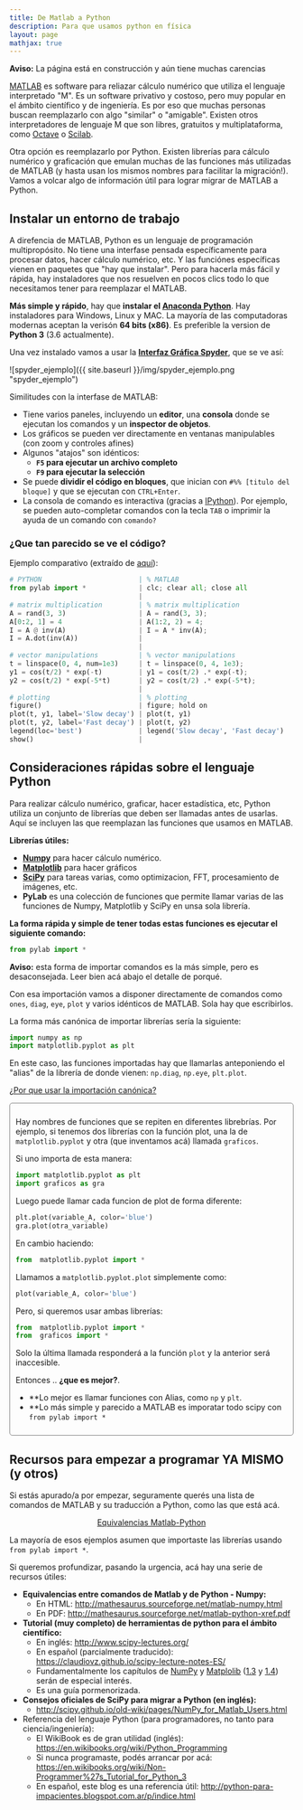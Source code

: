 ```yaml
---
title: De Matlab a Python
description: Para que usamos python en física
layout: page
mathjax: true
---
```


<div class="alert alert-danger" role="alert" >
  <strong>Aviso:</strong> La página está en construcción y aún tiene muchas carencias
</div>

[MATLAB](https://es.wikipedia.org/wiki/MATLAB) es software para reliazar cálculo numérico
que utiliza el lenguaje interpretado "M". Es un software privativo y costoso, pero muy popular en el ámbito
científico y de ingeniería. Es por eso que muchas personas buscan reemplazarlo con algo
"similar" o "amigable". Existen otros interpretadores de lenguaje M que son libres, gratuitos
y multiplataforma, como [Octave](https://es.wikipedia.org/wiki/GNU_Octave) o
[Scilab](https://es.wikipedia.org/wiki/Scilab).

Otra opción es reemplazarlo por Python. Existen librerías para cálculo numérico y graficación
que emulan muchas de las funciones más utilizadas de MATLAB (y hasta usan los mismos nombres
para facilitar la migración!). Vamos a volcar algo de información útil para lograr migrar
de MATLAB a Python.

## Instalar un entorno de trabajo
A direfencia de MATLAB, Python es un lenguaje de programación multipropósito. No tiene una interfase
pensada específicamente para procesar datos, hacer cálculo numérico, etc. Y las funciónes específicas
vienen en paquetes que "hay que instalar". Pero para hacerla más fácil y rápida, hay instaladores que nos
resuelven en pocos clics todo lo que necesitamos tener para reemplazar el MATLAB.

**Más simple y rápido**, hay que **instalar el [Anaconda Python](https://www.anaconda.com/download/#download)**.
Hay instaladores para Windows, Linux y MAC. La mayoría de las computadoras modernas aceptan la verisón **64 bits (x86)**.
Es preferible la version de **Python 3** (3.6 actualmente).

Una vez instalado vamos a usar la **[Interfaz Gráfica Spyder](https://github.com/spyder-ide/spyder)**, que se ve así:

![spyder_ejemplo]({{ site.baseurl }}/img/spyder_ejemplo.png "spyder_ejemplo")

Similitudes con la interfase de MATLAB:
  - Tiene varios paneles, incluyendo un **editor**, una **consola** donde se ejecutan los comandos y un **inspector de objetos**.
  - Los gráficos se pueden ver directamente en ventanas manipulables (con zoom y controles afines)
  - Algunos "atajos" son idénticos:
    - **`F5` para ejecutar un archivo completo**
    - **`F9` para ejecutar la selección**
  - Se puede **dividir el código en bloques**, que inician con `#%% [titulo del bloque]` y que se ejecutan con
    `CTRL+Enter`.
  - La consola de comando es interactiva (gracias a [IPython](https://es.wikipedia.org/wiki/IPython)). Por ejemplo,
    se pueden auto-completar comandos con la tecla `TAB` o imprimir la ayuda de un comando con `comando?`

### ¿Que tan parecido se ve el código?

Ejemplo comparativo (extraído de [aquí](http://stsievert.com/blog/2015/09/01/matlab-to-python/)):

```python
# PYTHON                        | % MATLAB
from pylab import *             | clc; clear all; close all
                                |
# matrix multiplication         | % matrix multiplication
A = rand(3, 3)                  | A = rand(3, 3);
A[0:2, 1] = 4                   | A(1:2, 2) = 4;
I = A @ inv(A)                  | I = A * inv(A);
I = A.dot(inv(A))               |
                                |
# vector manipulations          | % vector manipulations
t = linspace(0, 4, num=1e3)     | t = linspace(0, 4, 1e3);
y1 = cos(t/2) * exp(-t)         | y1 = cos(t/2) .* exp(-t);
y2 = cos(t/2) * exp(-5*t)       | y2 = cos(t/2) .* exp(-5*t);
                                |
# plotting                      | % plotting
figure()                        | figure; hold on
plot(t, y1, label='Slow decay') | plot(t, y1)
plot(t, y2, label='Fast decay') | plot(t, y2)
legend(loc='best')              | legend('Slow decay', 'Fast decay')
show()                          |
```

## Consideraciones rápidas sobre el lenguaje Python

Para realizar cálculo numérico, graficar, hacer estadística, etc, Python utiliza un conjunto de librerías
que deben ser llamadas antes de usarlas. Aquí se incluyen las que reemplazan las funciones que usamos
en MATLAB.

**Librerías útiles:**
  - **[Numpy](http://www.numpy.org/)** para hacer cálculo numérico.
  - **[Matplotlib](http://matplotlib.org/)** para hacer gráficos
  - **[SciPy](http://www.scipy.org/)**
    para tareas varias, como optimizacion, FFT, procesamiento de imágenes, etc.
  - **PyLab** es una colección de funciones que permite llamar varias de las funciones
    de Numpy, Matplotlib y SciPy en unsa sola librería.

**La forma rápida y simple de tener todas estas funciones es ejecutar el siguiente comando:**

```python
from pylab import *
```
<div class="alert alert-info" role="alert" >
  <strong>Aviso:</strong> esta forma de importar comandos es la más simple, pero es desaconsejada.
  Leer bien acá abajo el detalle de porqué.
</div>

Con esa importación vamos a disponer directamente de comandos como `ones`, `diag`, `eye`, `plot` y
varios idénticos de MATLAB. Sola hay que escribirlos.

La forma más canónica de importar librerías sería la siguiente:

```python
import numpy as np
import matplotlib.pyplot as plt
```
En este caso, las funciones importadas hay que llamarlas anteponiendo el "alias" de la
librería de donde vienen: `np.diag`, `np.eye`, `plt.plot`.

<a data-toggle="collapse" href="#importar_librerias" aria-expanded="false" aria-controls="importar_librerias">¿Por que usar la importación canónica? <span class="caret"></span></a>

<div id="importar_librerias" class="collapse" markdown="1" style="padding: 10px; border: 1px solid gray; border-radius: 5px;">

Hay nombres de funciones que se repiten en diferentes librebrías. Por ejemplo,
si tenemos dos librerías con la función plot, una la de `matplotlib.pyplot` y otra (que inventamos acá)
llamada `graficos`.

Si uno importa de esta manera:
```python
import matplotlib.pyplot as plt
import graficos as gra
```
Luego puede llamar cada funcion de plot de forma diferente:
```python
plt.plot(variable_A, color='blue')
gra.plot(otra_variable)
```

En cambio haciendo:
```python
from  matplotlib.pyplot import *
```

Llamamos a `matplotlib.pyplot.plot` simplemente como:

```python
plot(variable_A, color='blue')
```

Pero, si queremos usar ambas librerías:
```python
from  matplotlib.pyplot import *
from  graficos import *
```

Solo la última llamada responderá a la función  `plot` y la anterior será inaccesible.

Entonces .. **¿que es mejor?**.
  - **Lo mejor es llamar funciones con Alias, como `np` y `plt`.
  - **Lo más simple y parecido a MATLAB es imporatar todo scipy con `from pylab import *`

</div>

## Recursos para empezar a programar YA MISMO (y otros)

Si estás apurado/a por empezar, seguramente querés una lista de comandos de MATLAB
y su traducción a Python, como las que está acá.

<center>
<a href="http://mathesaurus.sourceforge.net/matlab-numpy.html" class="btn btn-primary btn-lg" role="button">
Equivalencias Matlab-Python
</a>
</center>

La mayoría de esos ejemplos asumen que importaste las librerías usando `from pylab import *`.

Si queremos profundizar, pasando la urgencia, acá hay una serie de recursos útiles:

  - **Equivalencias entre comandos de Matlab y de Python - Numpy:**
    - En HTML: http://mathesaurus.sourceforge.net/matlab-numpy.html
    - En PDF: http://mathesaurus.sourceforge.net/matlab-python-xref.pdf
  - **Tutorial (muy completo) de herramientas de python para el ámbito científico:**
    - En inglés: http://www.scipy-lectures.org/
    - En español (parcialmente traducido): https://claudiovz.github.io/scipy-lecture-notes-ES/
    - Fundamentalmente los capítulos de [NumPy](https://claudiovz.github.io/scipy-lecture-notes-ES/intro/numpy/index.html)
      y [Matplolib](https://claudiovz.github.io/scipy-lecture-notes-ES/intro/matplotlib/matplotlib.html)
      ([1.3](https://claudiovz.github.io/scipy-lecture-notes-ES/intro/numpy/index.html) y
      [1.4](https://claudiovz.github.io/scipy-lecture-notes-ES/intro/matplotlib/matplotlib.html))
      serán de especial interés.
    - Es una guía pormenorizada.
  - **Consejos oficiales de SciPy para migrar a Python (en inglés):**
    - http://scipy.github.io/old-wiki/pages/NumPy_for_Matlab_Users.html
  - Referencia del lenguaje Python (para programadores, no tanto para ciencia/ingeniería):
    - El WikiBook es de gran utilidad (inglés): https://en.wikibooks.org/wiki/Python_Programming
    - Si nunca programaste, podés arrancar por acá:
      https://en.wikibooks.org/wiki/Non-Programmer%27s_Tutorial_for_Python_3
    - En español, este blog es una referencia útil:
      http://python-para-impacientes.blogspot.com.ar/p/indice.html
